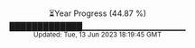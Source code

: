 <p align="center">
⏳Year Progress (44.87 %) <br>
█████████████▁▁▁▁▁▁▁▁▁▁▁▁▁▁▁▁▁ <br>
<sub>Updated: Tue, 13 Jun 2023 18:19:45 GMT</sub>
</p>


